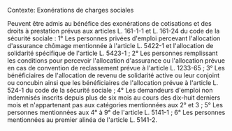 Contexte: Exonérations de charges sociales

Peuvent être admis au bénéfice des exonérations de cotisations et des droits à prestation prévus aux articles L. 161-1-1 et L. 161-24 du code de la sécurité sociale : 1° Les personnes privées d'emploi percevant l'allocation d'assurance chômage mentionnée à l'article L. 5422-1 et l'allocation de solidarité spécifique de l'article L. 5423-1 ; 2° Les personnes remplissant les conditions pour percevoir l'allocation d'assurance ou l'allocation prévue en cas de convention de reclassement prévue à l'article L. 1233-65 ; 3° Les bénéficiaires de l'allocation de revenu de solidarité active ou leur conjoint ou concubin ainsi que les bénéficiaires de l'allocation prévue à l'article L. 524-1 du code de la sécurité sociale ; 4° Les demandeurs d'emploi non indemnisés inscrits depuis plus de six mois au cours des dix-huit derniers mois et n'appartenant pas aux catégories mentionnées aux 2° et 3 ; 5° Les personnes mentionnées aux 4° à 9° de l'article L. 5141-1 ; 6° Les personnes mentionnées au premier alinéa de l'article L. 5141-2.